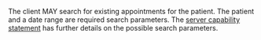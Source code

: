 The client MAY search for existing appointments for the patient. The patient and a date range are required search parameters. The [server capability statement](CapabilityStatement-IHE.Scheduling.server.html) has further details on the possible search parameters.